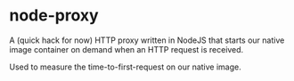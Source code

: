 node-proxy
====

A (quick hack for now) HTTP proxy written in NodeJS that starts our
native image container on demand when an HTTP request is received.

Used to measure the time-to-first-request on our native image.
